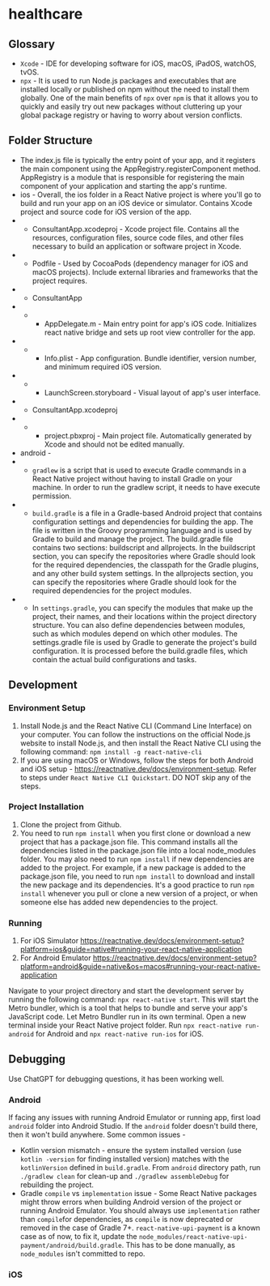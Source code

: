 # healthcare

## Glossary
* `Xcode` - IDE for developing software for iOS, macOS, iPadOS, watchOS, tvOS. 
* `npx` - It is used to run Node.js packages and executables that are installed locally or published on npm without the need to install them globally. One of the main benefits of `npx` over `npm` is that it allows you to quickly and easily try out new packages without cluttering up your global package registry or having to worry about version conflicts.

## Folder Structure
* The index.js file is typically the entry point of your app, and it registers the main component using the AppRegistry.registerComponent method. AppRegistry is a module that is responsible for registering the main component of your application and starting the app's runtime.
* ios - Overall, the ios folder in a React Native project is where you'll go to build and run your app on an iOS device or simulator. Contains Xcode project and source code for iOS version of the app.
* * ConsultantApp.xcodeproj - Xcode project file. Contains all the resources, configuration files, source code files, and other files necessary to build an application or software project in Xcode.
* * Podfile - Used by CocoaPods (dependency manager for iOS and macOS projects). Include external libraries and frameworks that the project requires.
* * ConsultantApp
* * * AppDelegate.m - Main entry point for app's iOS code. Initializes react native bridge and sets up root view controller for the app. 
* * * Info.plist - App configuration. Bundle identifier, version number, and minimum required iOS version.
* * * LaunchScreen.storyboard - Visual layout of app's user interface. 
* * ConsultantApp.xcodeproj
* * * project.pbxproj - Main project file. Automatically generated by Xcode and should not be edited manually.
* android -
* * `gradlew` is a script that is used to execute Gradle commands in a React Native project without having to install Gradle on your machine. In order to run the gradlew script, it needs to have execute permission. 
* * `build.gradle` is a file in a Gradle-based Android project that contains configuration settings and dependencies for building the app. The file is written in the Groovy programming language and is used by Gradle to build and manage the project. The build.gradle file contains two sections: buildscript and allprojects. In the buildscript section, you can specify the repositories where Gradle should look for the required dependencies, the classpath for the Gradle plugins, and any other build system settings. In the allprojects section, you can specify the repositories where Gradle should look for the required dependencies for the project modules. 
* * In `settings.gradle`, you can specify the modules that make up the project, their names, and their locations within the project directory structure. You can also define dependencies between modules, such as which modules depend on which other modules. The settings.gradle file is used by Gradle to generate the project's build configuration. It is processed before the build.gradle files, which contain the actual build configurations and tasks.

## Development
### Environment Setup
1. Install Node.js and the React Native CLI (Command Line Interface) on your computer. You can follow the instructions on the official Node.js website to install Node.js, and then install the React Native CLI using the following command: `npm install -g react-native-cli`
2. If you are using macOS or Windows, follow the steps for both Android and iOS setup - https://reactnative.dev/docs/environment-setup. Refer to steps under `React Native CLI Quickstart`. DO NOT skip any of the steps.

### Project Installation 
1. Clone the project from Github.
2. You need to run `npm install` when you first clone or download a new project that has a package.json file. This command installs all the dependencies listed in the package.json file into a local node_modules folder. You may also need to run `npm install` if new dependencies are added to the project. For example, if a new package is added to the package.json file, you need to run `npm install` to download and install the new package and its dependencies. It's a good practice to run `npm install` whenever you pull or clone a new version of a project, or when someone else has added new dependencies to the project.

### Running 
1. For iOS Simulator https://reactnative.dev/docs/environment-setup?platform=ios&guide=native#running-your-react-native-application 
2. For Android Emulator https://reactnative.dev/docs/environment-setup?platform=android&guide=native&os=macos#running-your-react-native-application  

Navigate to your project directory and start the development server by running the following command: `npx react-native start`. This will start the Metro bundler, which is a tool that helps to bundle and serve your app's JavaScript code. Let Metro Bundler run in its own terminal. Open a new terminal inside your React Native project folder. Run `npx react-native run-android` for Android and `npx react-native run-ios` for iOS.

## Debugging
Use ChatGPT for debugging questions, it has been working well.

### Android
If facing any issues with running Android Emulator or running app, first load `android` folder into Android Studio. If the `android` folder doesn't build there, then it won't build anywhere. Some common issues -
* Kotlin version mismatch - ensure the system installed version (use `kotlin -version` for finding installed version) matches with the `kotlinVersion` defined in `build.gradle`. From `android` directory path, run `./gradlew clean` for clean-up and `./gradlew assembleDebug` for rebuilding the project.
* Gradle `compile` vs `implementation` issue - Some React Native packages might throw errors when building Android version of the project or running Android Emulator. You should always use `implementation` rather than `compile`for dependencies, as `compile` is now deprecated or removed in the case of Gradle 7+. `react-native-upi-payment` is a known case as of now, to fix it, update the `node_modules/react-native-upi-payment/android/build.gradle`. This has to be done manually, as `node_modules` isn't committed to repo. 
### iOS


